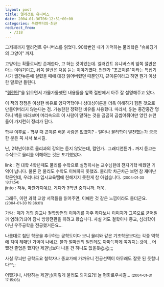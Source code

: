 ```yaml
---
layout: post
title: 엘레건트 유니버스
date: 2004-01-30T06:12:51+00:00
categories: 북컬렉터의-최근
redirect_from:
  - /318
---
```


그저께까지 엘러건트 유니버스를 읽었다. 90학번인 내가 기억하는 물리학은 "슈뢰딩거의 고양이" 까지.

고양이는 확률로써만 존재한다, 고 하는 것이었는데. 엘러건트 유니버스의 앞쪽 절반은 아는 이야기이고, 뒤쪽 절반은 처음 듣는 이야기였다. 언젠가 "초끈이론"이라는 특집기사가 월간뉴튼에 실렸을 때에 대강 읽어버렸던 때문인지, 끈이론이라고 하면 뭔가 이상한 말로만 들린다.

"<a href="http://jinto.pe.kr/232">쿼런틴</a>"을 읽으면서 가물가물했던 내용들을 앞쪽 절반에서 아주 잘 설명해주고 있다.

이 책의 장점은 이상한 비유로 양자역학이나 상대성이론을 더욱 이해하기 힘든 것으로 만들어버리지 않는다는 점. 가능한한 정확한 비유를 사용했다. 따라서, 읽는 중간중간 멍하니 벽을 바라보며 머리속으로 이 사람이 말하는 것을 곰곰히 곱씹어줘야만 엉킨 뉴런들이 가지런히 정리가 된다.

학부 이후로 - 학부 때 끈이론 배운 사람은 없겠지? - 얼마나 물리학이 발전했는가 궁금한 분은 꼭 사서 보시길.

난, 2학년이후로 물리과의 강의는 듣지 않았는데, 컬인가.. 그래디언튼가.. 까지 듣고는 수식으로 물리를 이해하는 것은 포기했었다.
<div id=comments>
<div class=comment>
<!--- cmt:662 --->
<!--- mail: --->
<!--- parent:0 --->
link : 
전 대학 4학년때도 물리를 수학으로 설명하시는 교수님한테 전자기학 배웠던 기억이 납니다. 물론 전 물리도 수학도 이해하지 못했죠. 물리학 차근차근 보면 참 재미난 학문인데, 우리나라 입시교육땜에 친해지지 못한게 참 아쉽습니다.
 <small>(2004-01-30 18:11:54)</small>
</div>
<div class=comment>
<!--- cmt:663 --->
<!--- mail: --->
<!--- parent:0 --->
jinto : 
저두, 마찬가지예요. 게다가 3학년 중퇴니까. 더욱.

그래두, 이런 과학 교양 서적들을 읽어주면, 이해한 것 같은 느낌이라도 들더군요.
 <small>(2004-01-30 19:36:01)</small>
</div>
<div class=comment>
<!--- cmt:664 --->
<!--- mail: --->
<!--- parent:0 --->
가람 : 
제가 거의 종교나 철학방면의 이야기를 자주 하다보니 이미지가 그쪽으로 굳어질까 염려(?)되어 잠시 방향전환을 하려고 왔습니다.
사실 저도 철학이나 종교, 심리학이 아닌 우주공학을 전공했거든요...

나름대로 첨단 학문을 추구하는 공학도이다 보니 물리와 같은 기초학문보다는 각종 역학에 치여 헤매던 기억이 나네요. 불과 얼마전의 일인데도 까마득하게 여겨지는것이... 어쨌건 졸업은 했지만 제권님보다 나을 건 하나도 없을듯@.@;;;

사실 무늬만 공학도요 철학자나 종교가에 가까우니 전공선택이 아무래도 잘못 된 듯합니다^^;;

어쨌거나, 사랑하는 제권님(이렇게 불러도 되지요?)! 늘 평화로우시길...
 <small>(2004-01-31 17:15:06)</small>
</div>
</div>
